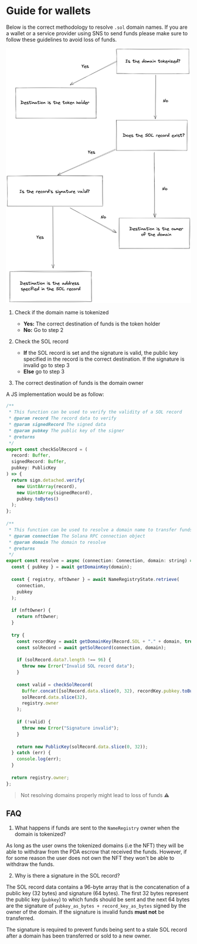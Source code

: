 # Guide for wallets

Below is the correct methodology to resolve `.sol` domain names. If you are a wallet or a service provider using SNS to send funds please make sure to follow these guidelines to avoid loss of funds.

![wallet-guide](./assets/wallet-guide.png)

1. Check if the domain name is tokenized

   - **Yes:** The correct destination of funds is the token holder
   - **No:** Go to step 2

2. Check the SOL record

   - **If** the SOL record is set and the signature is valid, the public key specified in the record is the correct destination. If the signature is invalid go to step 3
   - **Else** go to step 3

3. The correct destination of funds is the domain owner

A JS implementation would be as follow:

```js
/**
 * This function can be used to verify the validity of a SOL record
 * @param record The record data to verify
 * @param signedRecord The signed data
 * @param pubkey The public key of the signer
 * @returns
 */
export const checkSolRecord = (
  record: Buffer,
  signedRecord: Buffer,
  pubkey: PublicKey
) => {
  return sign.detached.verify(
    new Uint8Array(record),
    new Uint8Array(signedRecord),
    pubkey.toBytes()
  );
};

/**
 * This function can be used to resolve a domain name to transfer funds
 * @param connection The Solana RPC connection object
 * @param domain The domain to resolve
 * @returns
 */
export const resolve = async (connection: Connection, domain: string) => {
  const { pubkey } = await getDomainKey(domain);

  const { registry, nftOwner } = await NameRegistryState.retrieve(
    connection,
    pubkey
  );

  if (nftOwner) {
    return nftOwner;
  }

  try {
    const recordKey = await getDomainKey(Record.SOL + "." + domain, true);
    const solRecord = await getSolRecord(connection, domain);

    if (solRecord.data?.length !== 96) {
      throw new Error("Invalid SOL record data");
    }

    const valid = checkSolRecord(
      Buffer.concat([solRecord.data.slice(0, 32), recordKey.pubkey.toBuffer()]),
      solRecord.data.slice(32),
      registry.owner
    );

    if (!valid) {
      throw new Error("Signature invalid");
    }

    return new PublicKey(solRecord.data.slice(0, 32));
  } catch (err) {
    console.log(err);
  }

  return registry.owner;
};
```

> Not resolving domains properly might lead to loss of funds ⚠️

## FAQ

1. What happens if funds are sent to the `NameRegistry` owner when the domain is tokenized?

As long as the user owns the tokenized domains (i.e the NFT) they will be able to withdraw from the PDA escrow that received the funds. However, if for some reason the user does not own the NFT they won't be able to withdraw the funds.

2. Why is there a signature in the SOL record?

The SOL record data contains a 96-byte array that is the concatenation of a public key (32 bytes) and signature (64 bytes). The first 32 bytes represent the public key (`pubkey`) to which funds should be sent and the next 64 bytes are the signature of `pubkey_as_bytes + record_key_as_bytes` signed by the owner of the domain. If the signature is invalid funds **must not** be transferred.

The signature is required to prevent funds being sent to a stale SOL record after a domain has been transferred or sold to a new owner.
